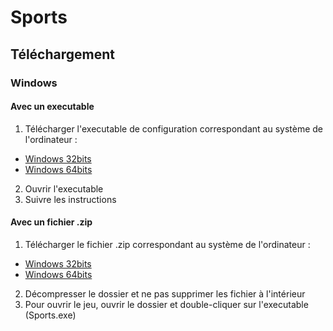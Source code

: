 # Sports
## Téléchargement
### Windows
#### Avec un executable
1. Télécharger l'executable de configuration correspondant au système de l'ordinateur :
- [Windows 32bits](https://github.com/Azerty29242/Sports/releases/download/v0.2.0-beta/Sports-Setup-Windows-32bits.exe)
- [Windows 64bits](https://github.com/Azerty29242/Sports/releases/download/v0.2.0-beta/Sports-Setup-Windows-64bits.exe)
2. Ouvrir l'executable
3. Suivre les instructions
#### Avec un fichier .zip
1. Télécharger le fichier .zip correspondant au système de l'ordinateur :
- [Windows 32bits](https://github.com/Azerty29242/Sports/releases/download/v0.2.0-beta/Sports-Windows-32bits.zip)
- [Windows 64bits](https://github.com/Azerty29242/Sports/releases/download/v0.2.0-beta/Sports-Windows-64bits.zip)
2. Décompresser le dossier et ne pas supprimer les fichier à l'intérieur
3. Pour ouvrir le jeu, ouvrir le dossier et double-cliquer sur l'executable (Sports.exe)

